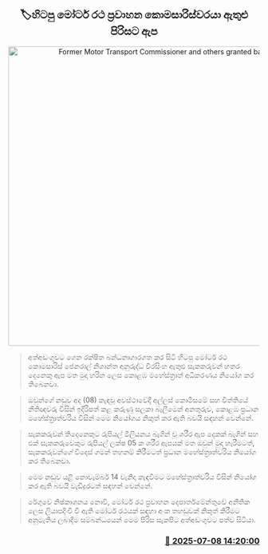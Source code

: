 <p align='center'><b><h2 align='center' title='Former Motor Transport Commissioner and others granted bail'>🏷හිටපු මෝටර් රථ ප්‍රවාහන කොමසාරිස්වරයා ඇතුළු පිරිසට ඇප</h2></b></p>
<p align='center'><img src='https://helakuru.sgp1.cdn.digitaloceanspaces.com/esana/images/lib/court-2[1].jpg' width='600' alt='Former Motor Transport Commissioner and others granted bail'></p>

> අත්අඩංගුවට ගෙන රක්ෂිත බන්ධනාගාරගත කර සිටි හිටපු මෝටර් රථ කොමසාරිස් ජෙනරාල් නිශාන්ත අනුරුද්ධ වීරසිංහ ඇතුළු සැකකරුවන් හතර දෙනෙකු ඇප මත මුදා හරින ලෙස කොළඹ මහේස්ත්‍රාත් අධිකරණය නියෝග කර තිබෙනවා.

> ඔවුන්ගේ නඩුව අද (08) කැඳවූ අවස්ථාවේදී අල්ලස් කොමිසමේ සහ විත්තියේ නීතිඥවරු විසින් ඉදිරිපත් කළ කරුණු සලකා බැලීමෙන් අනතුරුව, කොළඹ ප්‍රධාන මහේස්ත්‍රාත්වරිය විසින් මෙම නියෝගය නිකුත් කර ඇති බවයි සඳහන් වෙන්නේ.

> සැකකරුවන් තිදෙනෙකුට රුපියල් මිලියනය බැගින් වූ ශරීර ඇප දෙකක් බැගින් සහ එක් සැකකරුවෙකුට රුපියල් ලක්ෂ 05 ක ශරීර ඇපයක් මත ඔවුන් මුදා හැරීමටත්, සැකකරුවන්ගේ විදෙස් ගමන් තහනම් කිරීමටත් ප්‍රධාන මහේස්ත්‍රාත්වරිය නියෝග කර තිබෙනවා.

> මෙම නඩුව යළි නොවැම්බර් 14 වැනිදා කැඳවීමට මහේස්ත්‍රාත්වරිය විසින් නියෝග කර ඇති බවයි වැඩිදුරටත් සඳහන් වෙන්නේ.

> රේගුවේ නිෂ්කාශනය නොවී, මෝටර් රථ ප්‍රවාහන දෙපාර්තමේන්තුවේ අනීතික ලෙස ලියාපදිංචි වී ඇති මෝටර් රථයක් සඳහා අංක තහඩුවක් නිකුත් කිරීමට අනුමැතිය ලබාදීම සම්බන්ධයෙන් මෙම පිරිස සැකපිට අත්අඩංගුවට පත්ව සිටියා.



<h3 align='right'><a href='https://www.helakuru.lk/esana/p/111690/'>📅 2025-07-08 14:20:00</a></h3>

